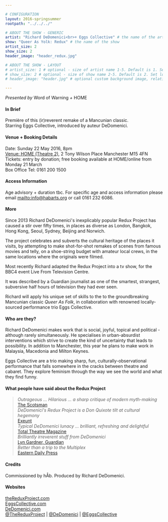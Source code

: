 ```yaml
---

# CONFIGURATION
layout: 2016-springsummer
rootpath: "../../../"

# ABOUT THE SHOW - GENERIC
artist: "Richard DeDomenici<br>+ Eggs Collective" # the name of the artist or company
show: "Queer As Yolk: Redux" # the name of the show
artist_size: 2
show_size: 2
header_image: "header_redux.jpg"

# ABOUT THE SHOW - LAYOUT
# artist_size: 1 # optional - size of artist name 1-5. Default is 1. Set longer names to lower values
# show_size: 2 # optional - size of show name 2-5. Default is 2. Set longer names to lower values
# header_image: "header.jpg" # optional custom background image, relative to current page

---
```

*Presented by* Word of Warning *+* HOME      
           
#### In Brief     
Première of this (ir)reverent remake of a Mancunian classic.<br>Starring Eggs Collective, introduced by auteur DeDomenici.        
         
#### Venue + Booking Details       
Date: Sunday 22 May 2016, 8pm              
<a href="http://homemcr.org/visit" target="_blank">Venue: HOME (Theatre 2)</a>, 2 Tony Wilson Place Manchester M15 4FN          
Tickets: entry by donation; free booking available at HOME/online from Monday 21 March            
Box Office Tel: 0161 200 1500             
              
#### Access Information      
Age advisory + duration tbc. For specific age and access information please email <mailto:info@habarts.org> or call 0161 232 6086.    

#### More
Since 2013 Richard DeDomenici's inexplicably popular Redux Project has caused a stir over fifty times, in places as diverse as London, Bangkok, Hong Kong, Seoul, Sydney, Beijing and Norwich.    
 
The project celebrates and subverts the cultural heritage of the places it visits, by attempting to make shot-for-shot remakes of scenes from famous movies and telly, on a shoe-string budget with amateur local crews, in the same locations where the originals were filmed.    
 
Most recently Richard adapted the Redux Project into a tv show, for the BBC4 event Live From Television Centre.    

It was described by a Guardian journalist as one of the smartest, strangest, subversive half hours of television they had ever seen.    

Richard will apply his unique set of skills to the to the groundbreaking Mancunian classic *Queer As Folk*, in collaboration with renowned locally-sourced performance trio Eggs Collective.    

#### Who are they?    
Richard DeDomenici makes work that is social, joyful, topical and political - although rarely simultaneously.  He specialises in urban-absurdist interventions which strive to create the kind of uncertainty that leads to possibility.  In addition to Manchester, this year he plans to make work in Malaysia, Macedonia and Milton Keynes.    

Eggs Collective are a trio making sharp, fun, culturally-observational performance that falls somewhere in the cracks between theatre and cabaret. They explore feminism through the way we see the world and what they find funny.     

#### What people have said about the Redux Project        
>*Outrageous ... Hilarious ... a sharp critique of modern myth-making*<br><a href="http://URL" target="_blank">The Scotsman</a>    
>*DeDomenici's Redux Project is a Don Quixote tilt at cultural hegemony*<br><a href="http://URL" target="_blank">Exeunt</a>   
>*Typical DeDomenici lunacy ... brilliant, refreshing and delightful*<br><a href="http://URL" target="_blank">Total Theatre Magazine</a>   
>*Brilliantly irreverent stuff from DeDomenici*<br><a href="http://URL" target="_blank">Lyn Gardner, Guardian</a>   
>*Better than a trip to the Multiplex*<br><a href="http://URL" target="_blank">Eastern Daily Press</a>    
  
#### Credits         
Commissioned by hÅb. Produced by Richard DeDomenici.        
          
#### Websites       
<a href="http://dedomenici.com/redux" target="_blank">theReduxProject.com</a><br><a href="http://www.EggsCollective.com" target="_blank">EggsCollective.com</a><br><a href="http://dedomenici.com" target="_blank">DeDomenici.com</a><br><a href="http://twitter.com/TheReduxProject" target="_blank">@TheReduxProject</a> | <a href="http://twitter.com/DeDomenici" target="_blank">@DeDomenici</a> | <a href="http://twitter.com/EggsCollective" target="_blank">@EggsCollective</a>
